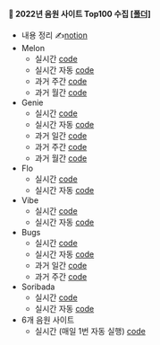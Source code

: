 #### 💾 2022년 음원 사이트 Top100 수집 [[폴더]](https://github.com/kbjung/Wantreez/tree/main/Crawling/music)
+ 내용 정리 ✍[notion](https://www.notion.so/2ca2f19dfdd54028b263e2f41760f602)
+ Melon
  - 실시간 [code](https://github.com/kbjung/Wantreez/blob/main/Crawling/music/live_melon.ipynb)
  - 실시간 자동 [code](https://github.com/kbjung/Wantreez/blob/main/Crawling/music/live_melon.py)
  - 과거 주간 [code](https://github.com/kbjung/Wantreez/blob/main/Crawling/music/week_melon.ipynb)
  - 과거 월간 [code](https://github.com/kbjung/Wantreez/blob/main/Crawling/music/month_melon.ipynb)
+ Genie
  - 실시간 [code](https://github.com/kbjung/Wantreez/blob/main/Crawling/music/live_genie.ipynb)
  - 실시간 자동 [code](https://github.com/kbjung/Wantreez/blob/main/Crawling/music/live_genie.py)
  - 과거 일간 [code](https://github.com/kbjung/Wantreez/blob/main/Crawling/music/day_genie.ipynb)
  - 과거 주간 [code](https://github.com/kbjung/Wantreez/blob/main/Crawling/music/week_genie.ipynb)
  - 과거 월간 [code](https://github.com/kbjung/Wantreez/blob/main/Crawling/music/month_genie.ipynb)
+ Flo
  - 실시간 [code](https://github.com/kbjung/Wantreez/blob/main/Crawling/music/live_flo.ipynb)
  - 실시간 자동 [code](https://github.com/kbjung/Wantreez/blob/main/Crawling/music/live_flo.py)
+ Vibe
  - 실시간 [code](https://github.com/kbjung/Wantreez/blob/main/Crawling/music/live_vibe.ipynb)
  - 실시간 자동 [code](https://github.com/kbjung/Wantreez/blob/main/Crawling/music/live_vibe.py)
+ Bugs
  - 실시간 [code](https://github.com/kbjung/Wantreez/blob/main/Crawling/music/live_bugs.ipynb)
  - 실시간 자동 [code](https://github.com/kbjung/Wantreez/blob/main/Crawling/music/live_bugs.py)
  - 과거 일간 [code](https://github.com/kbjung/Wantreez/blob/main/Crawling/music/day_bugs.ipynb)
  - 과거 주간 [code](https://github.com/kbjung/Wantreez/blob/main/Crawling/music/week_bugs.ipynb)
+ Soribada
  - 실시간 [code](https://github.com/kbjung/Wantreez/blob/main/Crawling/music/live_soribada.ipynb)
  - 실시간 자동 [code](https://github.com/kbjung/Wantreez/blob/main/Crawling/music/live_soribada.py)
+ 6개 음원 사이트
  - 실시간 (매일 1번 자동 실행) [code](https://github.com/kbjung/Wantreez/blob/main/Crawling/music/live_music_rank.py)
